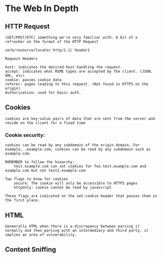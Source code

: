 # The Web In Depth 

## HTTP Request 
    (GET/POST/ETC) something we're very familiar with. A bit of a refresher on the format of the HTTP Request

    verb/resource/locator http/1.1/ header1  

    Request Headers

    host: indicates the desired host handling the request. 
    accept: indicates what MIME types are accepted by the client. (JSON, XML, etc)
    cookie: passes cookie data 
    referer: pages leading to this request. (Not found in HTTPS on the origin)
    Authorization: used for basic auth.     


## Cookies

    cookies are key-value pairs of data that are sent from the server and reside on the client for a fixed time 

### Cookie security:
    cookies can be read by any subdomain of the origin domain. For example, .example.com, cookies can be read by any subdomain such as example.com. 

    REMEMBER to follow the hiearchy: 
        test.example.com can set cookies for foo.test.example.com and example.com but not test2.example.com   

    Two flags to know for cookies
        secure: The cookie will only be accessible to HTTPS pages
        httponly: cookie cannot be read by javascript

    These flags are indicated on the set-cookie header that passes them in the first place. 

## HTML 
    
    Geneerally HTML when there is a discrepancy between parsing it normally and then parsing with an intermediary and third party, it implies an area of vulnerability. 


## Content Sniffing

    
